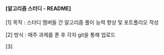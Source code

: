 #### [알고리즘 스터디 - README]



[1] 목적 : 스터디 멤버들 간 알고리즘 풀이 능력 향상 및 포트폴리오 작성 

[2] 방식 : 매주 과제를 푼 후 각자 git을 통해 업로드

[3] 